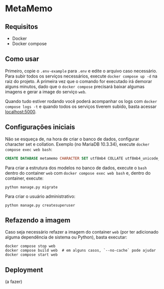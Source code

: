 # MetaMemo

## Requisitos

- Docker
- Docker compose

## Como usar

Primeiro, copie o `.env-example` para `.env` e edite o arquivo caso necessário.
Para subir todos os serviços necessários, execute `docker compose up -d` na
raiz do projeto. A primeira vez que o comando for executado irá demorar alguns
minutos, dado que o `docker compose` precisará baixar algumas imagens e gerar a
image do serviço `web`.

Quando tudo estiver rodando você poderá acompanhar os logs com `docker compose
logs -t` e quando todos os serviços tiverem subido, basta acessar
[localhost:5000](http://localhost:5000/).


## Configurações iniciais

Não se esqueça de, na hora de criar o banco de dados, configurar character set
e collation. Exemplo (no MariaDB 10.3.34), execute `docker compose exec web bash`:

```sql
CREATE DATABASE metamemo CHARACTER SET utf8mb4 COLLATE utf8mb4_unicode_ci;
```

Para criar a estrutura dos modelos no banco de dados, execute o `bash` dentro
do container `web` com `docker compose exec web bash` e, dentro do container,
execute:

```shell
python manage.py migrate
```

Para criar o usuário administrativo:

```shell
python manage.py createsuperuser
```

## Refazendo a imagem

Caso seja necessário refazer a imagem do container `web` (por ter adicionado
alguma dependência de sistema ou Python), basta executar:

```shell
docker compose stop web
docker compose build web  # em alguns casos, `--no-cache` pode ajudar
docker compose start web
```

## Deployment

(a fazer)
